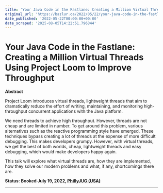 ```yaml
---
title: 'Your Java Code in the Fastlane: Creating a Million Virtual Threads Using Project Loom to Improve Throughput'
original_url: 'https://bazlur.ca/2022/05/22/your-java-code-in-the-fastlane-creating-a-million-virtual-threads-using-project-loom-to-improve-throughput/'
date_published: '2022-05-22T00:00:00+00:00'
date_scraped: '2025-08-05T14:22:51.796844'
---
```


Your Java Code in the Fastlane: Creating a Million Virtual Threads Using Project Loom to Improve Throughput
===========================================================================================================

**Abstract**

Project Loom introduces virtual threads, lightweight threads that aim to dramatically reduce the effort of writing, maintaining, and monitoring high-throughput concurrent applications with the Java platform.

We need threads to achieve high throughput. However, threads are not cheap and are limited in number. To get around this problem, various alternatives such as the reactive programming style have emerged. These techniques bypass creating a lot of threads at the expense of more difficult debugging. This makes developers grumpy. However, with virtual threads, we get the best of both worlds, cheap, lightweight threads and easy debugging, which would make developers happy again.

This talk will explore what virtual threads are, how they are implemented, how they solve our modern problems and what, if any, shortcomings there are.

**Status: Booked July 19, 2022, [PhillyJUG (USA)](https://www.meetup.com/PhillyJUG/events/285970065/)**  

*** ** * ** ***

